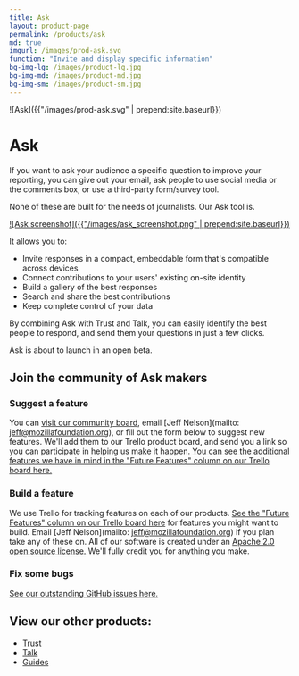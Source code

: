 ```yaml
---
title: Ask
layout: product-page
permalink: /products/ask
md: true
imgurl: /images/prod-ask.svg
function: "Invite and display specific information"
bg-img-lg: /images/product-lg.jpg
bg-img-md: /images/product-md.jpg
bg-img-sm: /images/product-sm.jpg
---
```


![Ask]({{"/images/prod-ask.svg" | prepend:site.baseurl}})

# Ask 

If you want to ask your audience a specific question to improve your reporting, you can give out your email, ask people to use social media or the comments box, or use a third-party form/survey tool.

None of these are built for the needs of journalists. Our Ask tool is. 

[![Ask screenshot]({{"/images/ask_screenshot.png" | prepend:site.baseurl}})](/images/ask_screenshot.png "[IMAGE] A screenshot of the form builder screen of our Ask tool")

It allows you to:

* Invite responses in a compact, embeddable form that's compatible across devices
* Connect contributions to your users' existing on-site identity 
* Build a gallery of the best responses 
* Search and share the best contributions 
* Keep complete control of your data

By combining Ask with Trust and Talk, you can easily identify the best people to respond, and send them your questions in just a few clicks.

Ask is about to launch in an open beta. 


## Join the community of Ask makers

### Suggest a feature
You can [visit our community board](https://community.coralproject.net/c/the-coral-project/product-ask), email [Jeff Nelson](mailto: jeff@mozillafoundation.org), or fill out the form below to suggest new features. We'll add them to our Trello product board, and send you a link so you can participate in helping us make it happen. [You can see the additional features we have in mind in the "Future Features" column on our Trello board here.](https://trello.com/b/hAtt6ujX/ask) 

### Build a feature
We use Trello for tracking features on each of our products. [See the "Future Features" column on our Trello board here](https://trello.com/b/hAtt6ujX/ask) for features you might want to build. Email [Jeff Nelson](mailto: jeff@mozillafoundation.org) if you plan take any of these on. All of our software is created under an [Apache 2.0 open source license.](http://www.apache.org/licenses/LICENSE-2.0) We'll fully credit you for anything you make. 

### Fix some bugs
[See our outstanding GitHub issues here.](https://github.com/coralproject/ask/issues)


## View our other products:
* [Trust](/products/trust)
* [Talk](/products/talk)
* [Guides](/products/guides)
